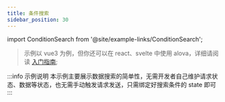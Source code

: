 ```yaml
---
title: 条件搜索
sidebar_position: 30
---
```


import ConditionSearch from '@site/example-links/ConditionSearch';

> 示例以 vue3 为例，但你还可以在 react、svelte 中使用 alova，详细请阅读 [入门指南](/get-started/overview);

<ConditionSearch></ConditionSearch>

:::info 示例说明
本示例主要展示数据搜索的简单性，无需开发者自己维护请求状态、数据等状态，也无需手动触发请求发送，只需绑定好搜索条件的 state 即可
:::
